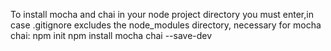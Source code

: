 To install mocha and chai in your node project directory you must enter,in case .gitignore excludes the node_modules directory, necessary for mocha chai:
npm init
npm install mocha chai --save-dev
